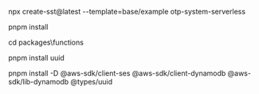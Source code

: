 npx create-sst@latest --template=base/example otp-system-serverless

pnpm install

cd packages\functions

pnpm install uuid

pnpm install -D @aws-sdk/client-ses @aws-sdk/client-dynamodb @aws-sdk/lib-dynamodb @types/uuid
